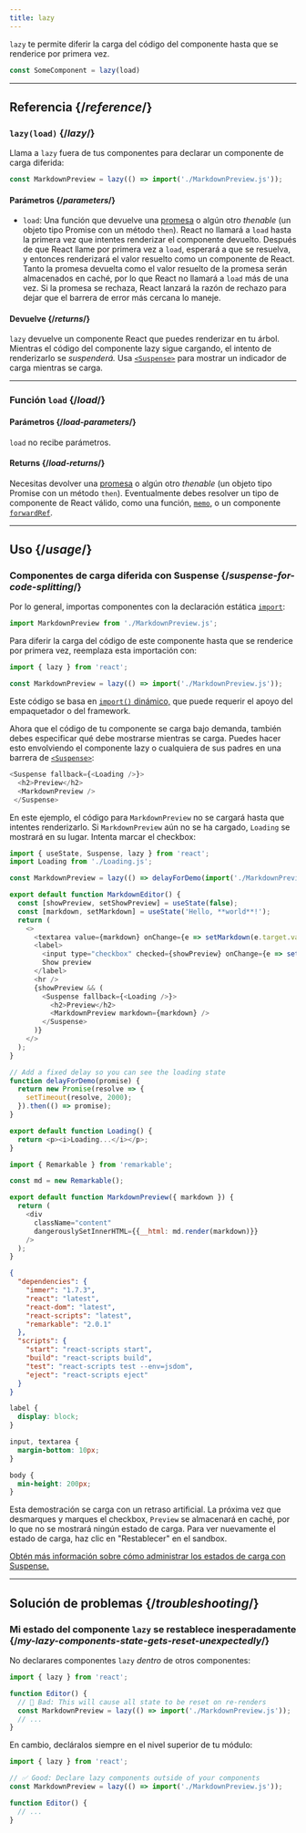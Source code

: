 ```yaml
---
title: lazy
---
```


<Intro>

`lazy` te permite diferir la carga del código del componente hasta que se renderice por primera vez.

```js
const SomeComponent = lazy(load)
```

</Intro>

<InlineToc />

---

## Referencia {/*reference*/}

### `lazy(load)` {/*lazy*/}

Llama a `lazy` fuera de tus componentes para declarar un componente de carga diferida:

```js
const MarkdownPreview = lazy(() => import('./MarkdownPreview.js'));
```

#### Parámetros {/*parameters*/}

- `load`: Una función que devuelve una [promesa](https://developer.mozilla.org/es/docs/Web/JavaScript/Reference/Global_Objects/Promise) o algún otro _thenable_ (un objeto tipo Promise con un método `then`). React no llamará a `load` hasta la primera vez que intentes renderizar el componente devuelto. Después de que React llame por primera vez a `load`, esperará a que se resuelva, y entonces renderizará el valor resuelto como un componente de React. Tanto la promesa devuelta como el valor resuelto de la promesa serán almacenados en caché, por lo que React no llamará a `load` más de una vez. Si la promesa se rechaza, React lanzará la razón de rechazo para dejar que el barrera de error más cercana lo maneje.

#### Devuelve {/*returns*/}

`lazy` devuelve un componente React que puedes renderizar en tu árbol. Mientras el código del componente lazy sigue cargando, el intento de renderizarlo se _suspenderá._ Usa [`<Suspense>`](/apis/react/Suspense) para mostrar un indicador de carga mientras se carga.

---

### Función `load` {/*load*/}

#### Parámetros {/*load-parameters*/}

`load` no recibe parámetros.

#### Returns {/*load-returns*/}

Necesitas devolver una [promesa](https://developer.mozilla.org/es/docs/Web/JavaScript/Reference/Global_Objects/Promise) o algún otro _thenable_ (un objeto tipo Promise con un método `then`). Eventualmente debes resolver un tipo de componente de React válido, como una función, [`memo`](/api/react/memo), o un componente [`forwardRef`](/api/react/forwardRef).

---

## Uso {/*usage*/}

### Componentes de carga diferida con Suspense {/*suspense-for-code-splitting*/}

Por lo general, importas componentes con la declaración estática [`import`](https://developer.mozilla.org/en-US/docs/Web/JavaScript/Reference/Statements/import):

```js
import MarkdownPreview from './MarkdownPreview.js';
```

Para diferir la carga del código de este componente hasta que se renderice por primera vez, reemplaza esta importación con:

```js
import { lazy } from 'react';

const MarkdownPreview = lazy(() => import('./MarkdownPreview.js'));
```

Este código se basa en [`import()` dinámico,](https://developer.mozilla.org/en-US/docs/Web/JavaScript/Reference/Operators/import) que puede requerir el apoyo del empaquetador o del framework.

Ahora que el código de tu componente se carga bajo demanda, también debes especificar qué debe mostrarse mientras se carga. Puedes hacer esto envolviendo el componente lazy o cualquiera de sus padres en una barrera de [`<Suspense>`](/reference/react/Suspense):

```js {1,4}
<Suspense fallback={<Loading />}>
  <h2>Preview</h2>
  <MarkdownPreview />
 </Suspense>
```

En este ejemplo, el código para `MarkdownPreview` no se cargará hasta que intentes renderizarlo. Si `MarkdownPreview` aún no se ha cargado, `Loading` se mostrará en su lugar. Intenta marcar el checkbox:

<Sandpack>

```js App.js
import { useState, Suspense, lazy } from 'react';
import Loading from './Loading.js';

const MarkdownPreview = lazy(() => delayForDemo(import('./MarkdownPreview.js')));

export default function MarkdownEditor() {
  const [showPreview, setShowPreview] = useState(false);
  const [markdown, setMarkdown] = useState('Hello, **world**!');
  return (
    <>
      <textarea value={markdown} onChange={e => setMarkdown(e.target.value)} />
      <label>
        <input type="checkbox" checked={showPreview} onChange={e => setShowPreview(e.target.checked)} />
        Show preview
      </label>
      <hr />
      {showPreview && (
        <Suspense fallback={<Loading />}>
          <h2>Preview</h2>
          <MarkdownPreview markdown={markdown} />
        </Suspense>
      )}
    </>
  );
}

// Add a fixed delay so you can see the loading state
function delayForDemo(promise) {
  return new Promise(resolve => {
    setTimeout(resolve, 2000);
  }).then(() => promise);
}
```

```js Loading.js
export default function Loading() {
  return <p><i>Loading...</i></p>;
}
```

```js MarkdownPreview.js
import { Remarkable } from 'remarkable';

const md = new Remarkable();

export default function MarkdownPreview({ markdown }) {
  return (
    <div
      className="content"
      dangerouslySetInnerHTML={{__html: md.render(markdown)}}
    />
  );
}
```

```json package.json hidden
{
  "dependencies": {
    "immer": "1.7.3",
    "react": "latest",
    "react-dom": "latest",
    "react-scripts": "latest",
    "remarkable": "2.0.1"
  },
  "scripts": {
    "start": "react-scripts start",
    "build": "react-scripts build",
    "test": "react-scripts test --env=jsdom",
    "eject": "react-scripts eject"
  }
}
```

```css
label {
  display: block;
}

input, textarea {
  margin-bottom: 10px;
}

body {
  min-height: 200px;
}
```

</Sandpack>

Esta demostración se carga con un retraso artificial. La próxima vez que desmarques y marques el checkbox, `Preview` se almacenará en caché, por lo que no se mostrará ningún estado de carga. Para ver nuevamente el estado de carga, haz clic en "Restablecer" en el sandbox.

[Obtén más información sobre cómo administrar los estados de carga con Suspense.](/reference/react/Suspense)

---

## Solución de problemas {/*troubleshooting*/}

### Mi estado del componente `lazy` se restablece inesperadamente {/*my-lazy-components-state-gets-reset-unexpectedly*/}

No declarares componentes `lazy` _dentro_ de otros componentes:

```js {4-5}
import { lazy } from 'react';

function Editor() {
  // 🔴 Bad: This will cause all state to be reset on re-renders
  const MarkdownPreview = lazy(() => import('./MarkdownPreview.js'));
  // ...
}
```

En cambio, decláralos siempre en el nivel superior de tu módulo:

```js {3-4}
import { lazy } from 'react';

// ✅ Good: Declare lazy components outside of your components
const MarkdownPreview = lazy(() => import('./MarkdownPreview.js'));

function Editor() {
  // ...
}
```

